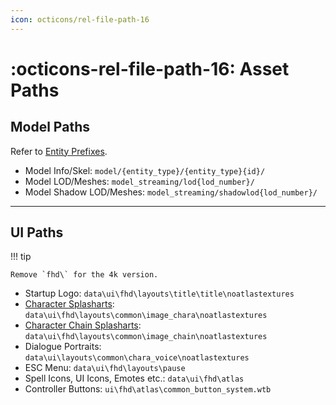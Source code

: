 ```yaml
---
icon: octicons/rel-file-path-16
---
```


# :octicons-rel-file-path-16: Asset Paths

## Model Paths

Refer to [Entity Prefixes](entity_prefixes.md).

* Model Info/Skel: `model/{entity_type}/{entity_type}{id}/`
* Model LOD/Meshes: `model_streaming/lod{lod_number}/`
* Model Shadow LOD/Meshes: `model_streaming/shadowlod{lod_number}/`

---

## UI Paths

!!! tip

    Remove `fhd\` for the 4k version.

* Startup Logo: `data\ui\fhd\layouts\title\title\noatlastextures`
* [Character Splasharts](https://i.imgur.com/0xDeCHI.png): `data\ui\fhd\layouts\common\image_chara\noatlastextures`
* [Character Chain Splasharts](https://i.imgur.com/AkWh4GO.png): `data\ui\fhd\layouts\common\image_chain\noatlastextures`
* Dialogue Portraits: `data\ui\layouts\common\chara_voice\noatlastextures`
* ESC Menu: `data\ui\fhd\layouts\pause`
* Spell Icons, UI Icons, Emotes etc.: `data\ui\fhd\atlas`
* Controller Buttons: `ui\fhd\atlas\common_button_system.wtb`